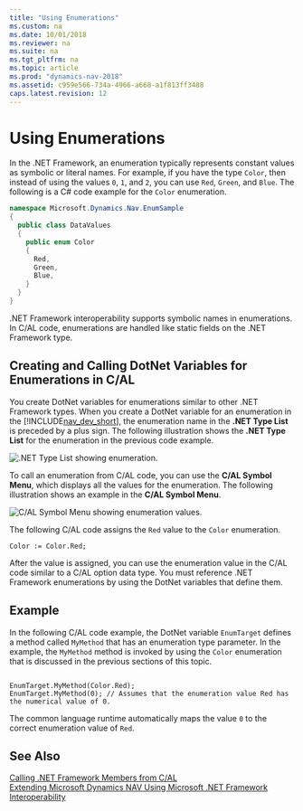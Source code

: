 ```yaml
---
title: "Using Enumerations"
ms.custom: na
ms.date: 10/01/2018
ms.reviewer: na
ms.suite: na
ms.tgt_pltfrm: na
ms.topic: article
ms.prod: "dynamics-nav-2018"
ms.assetid: c959e566-734a-4966-a668-a1f813ff3488
caps.latest.revision: 12
---
```

# Using Enumerations
In the .NET Framework, an enumeration typically represents constant values as symbolic or literal names. For example, if you have the type `Color`, then instead of using the values `0`, `1`, and `2`, you can use `Red`, `Green`, and `Blue`. The following is a C\# code example for the `Color` enumeration.  

```c#  
namespace Microsoft.Dynamics.Nav.EnumSample  
{  
  public class DataValues  
  {  
    public enum Color   
    {  
      Red,  
      Green,  
      Blue,  
    }  
  }  
}  

```  

 .NET Framework interoperability supports symbolic names in enumerations. In C/AL code, enumerations are handled like static fields on the .NET Framework type.  

## Creating and Calling DotNet Variables for Enumerations in C/AL  
 You create DotNet variables for enumerations similar to other .NET Framework types. When you create a DotNet variable for an enumeration in the [!INCLUDE[nav_dev_short](includes/nav_dev_short_md.md)], the enumeration name in the **.NET Type List** is preceded by a plus sign. The following illustration shows the **.NET Type List** for the enumeration in the previous code example.  

 ![.NET Type List showing enumeration.](media/NAV_DotNet_Enum_Setup.png "NAV\_DotNet\_Enum\_Setup")  

 To call an enumeration from C/AL code, you can use the **C/AL Symbol Menu**, which displays all the values for the enumeration. The following illustration shows an example in the **C/AL Symbol Menu**.  

 ![C&#47;AL Symbol Menu showing enumeration values.](media/NAV_Dotnet_Enum_Symbol.png "NAV\_Dotnet\_Enum\_Symbol")  

 The following C/AL code assigns the `Red` value to the `Color` enumeration.  

```  
Color := Color.Red;  
```  

 After the value is assigned, you can use the enumeration value in the C/AL code similar to a C/AL option data type. You must reference .NET Framework enumerations by using the DotNet variables that define them.  

## Example  
 In the following C/AL code example, the DotNet variable `EnumTarget` defines a method called `MyMethod` that has an enumeration type parameter. In the example, the `MyMethod` method is invoked by using the `Color` enumeration that is discussed in the previous sections of this topic.  

```  

EnumTarget.MyMethod(Color.Red);  
EnumTarget.MyMethod(0); // Assumes that the enumeration value Red has the numerical value of 0.  
```  

 The common language runtime automatically maps the value `0` to the correct enumeration value of `Red`.  

## See Also  
 [Calling .NET Framework Members from C/AL](Calling-.NET-Framework-Members-from-C-AL.md)   
 [Extending Microsoft Dynamics NAV Using Microsoft .NET Framework Interoperability](Extending-Microsoft-Dynamics-NAV-Using-Microsoft-.NET-Framework-Interoperability.md)
